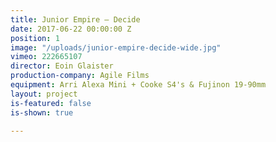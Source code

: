 ```yaml
---
title: Junior Empire — Decide
date: 2017-06-22 00:00:00 Z
position: 1
image: "/uploads/junior-empire-decide-wide.jpg"
vimeo: 222665107
director: Eoin Glaister
production-company: Agile Films
equipment: Arri Alexa Mini + Cooke S4's & Fujinon 19-90mm
layout: project
is-featured: false
is-shown: true

---
```



